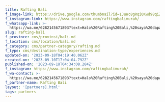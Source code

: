 ```yaml
---
title: Rafting Bali
f_image-link: https://drive.google.com/thumbnail?id=1JuWc8gRqi0Kwd98qiZKtEUTsfjDZXAZx
f_instagram-link: https://www.instagram.com/raftingbalimurah/
f_whatsapp-link: >-
  https://wa.me/6282145671893?text=Halo%20Rafting%20Bali,%20saya%20dapat%20info%20dari%20@loocale.id%20dan%20punya%20pertanyaan
slug: rafting-bali
f_province: cms/provinsi/bali.md
f_location: cms/location/bali.md
f_category: cms/partner-category/rafting.md
f_type: cms/destination-type/experiences.md
updated-on: '2023-09-18T04:19:40.062Z'
created-on: '2023-09-10T17:04:04.792Z'
published-on: '2023-09-18T04:34:08.284Z'
f_instagram: https://www.instagram.com/raftingbalimurah/
f_wa-contact: >-
  https://wa.me/6282145671893?text=Halo%20Rafting%20Bali,%20saya%20dapat%20info%20dari%20@loocale.id%20dan%20punya%20pertanyaan
f_partner-name: Rafting Bali
layout: '[partners].html'
tags: partners
---
```



